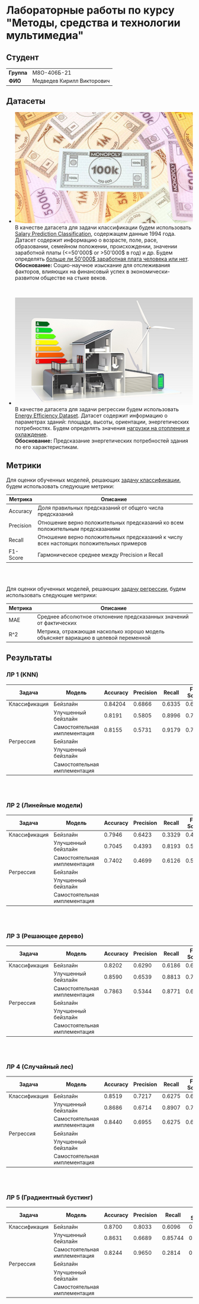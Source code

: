 # Лабораторные работы по курсу "Методы, средства и технологии мультимедиа"

## Студент

|             |                            |
|-------------|----------------------------|
| **Группа**  | М8О-406Б-21                |
| **ФИО**     | Медведев Кирилл Викторович |


## Датасеты

- ![MONEY](/img/header_img.jpg) В качестве датасета для задачи классификации будем использовать [Salary Prediction Classification](https://www.kaggle.com/datasets/ayessa/salary-prediction-classification/data), содержащем данные 1994 года. Датасет содержит информацию о возрасте, поле, расе, образовании, семейном положении, происхождении, значении заработной платы (<=50'000$ or >50'000$ в год) и др. Будем определять <ins>больше ли 50'000$ заработная плата человека или нет</ins>. <br /> **Обоснование:** Социо-научное изыскание для отслеживания факторов, влияющих на финансовый успех в экономически-развитом обществе на стыке веков.

<br />

- ![BUILDING](/img/header_img2.jpg) В качестве датасета для задачи регрессии будем использовать [Energy Efficiency Dataset](https://www.kaggle.com/datasets/elikplim/eergy-efficiency-dataset/data). Датасет содержит информацию о параметрах зданий: площади, высоты, ориентации, энергетических потребностях. Будем определять значения <ins>нагрузки на отопление и охлаждение</ins>. <br /> **Обоснование:** Предсказание энергетических потребностей здания по его характеристикам.


## Метрики

Для оценки обученных моделей, решающих <ins>задачу классификации</ins>, будем использовать следующие метрики:

| Метрика     |         Описание                                          |
|-------------|-----------------------------------------------------------|
| Accuracy    | Доля правильных предсказаний от общего числа предсказаний |
| Precision   | Отношение верно положительных предсказаний ко всем положительным предсказаниям |
| Recall      | Отношение верно положительных предсказаний к числу всех настоящих положительных примеров |
| F1-Score    | Гармоническое среднее между Precision и Recall |

<br />
<br />

Для оценки обученных моделей, решающих <ins>задачу регрессии</ins>, будем использовать следующие метрики:

| Метрика     |         Описание                                          |
|-------------|-----------------------------------------------------------|
| MAE         | Среднее абсолютное отклонение предсказанных значений от фактических |
| R^2         | Метрика, отражающая насколько хорошо модель объясняет вариацию в целевой переменной |


## Результаты

### ЛР 1 (KNN)

| Задача      | Модель   | Accuracy | Precision | Recall | F1-Score | MAE | R^2 |
|-------------|----------|----------|-----------|--------|----------|--|--|
|Классификация| Бейзлайн            | 0.84204 | 0.6866 | 0.6335 | 0.6590 |  |  |
|             | Улучшенный бейзлайн | 0.8191 | 0.5805 | 0.8996 | 0.7056 |  |  |
|             | Самостоятельная имплементация | 0.8155 | 0.5731 | 0.9179 | 0.7056 |  |  |
|Регрессия    | Бейзлайн            |  |  |  |  |  |  |
|             | Улучшенный бейзлайн |  |  |  |  |  |  |
|             | Самостоятельная имплементация |  |  |  |  |  |  |
<br />
<br />

### ЛР 2 (Линейные модели)

| Задача      | Модель   | Accuracy | Precision | Recall | F1-Score | MAE | R^2 |
|-------------|----------|----------|-----------|--------|----------|--|--|
|Классификация| Бейзлайн            | 0.7946 | 0.6423 | 0.3329 | 0.4385 |  |  |
|             | Улучшенный бейзлайн | 0.7045 | 0.4393 | 0.8193 | 0.5719 |  |  |
|             | Самостоятельная имплементация | 0.7402 | 0.4699 | 0.6126 | 0.5319 |  |  |
|Регрессия    | Бейзлайн            |  |  |  |  |  |  |
|             | Улучшенный бейзлайн |  |  |  |  |  |  |
|             | Самостоятельная имплементация |  |  |  |  |  |  |
<br />
<br />

### ЛР 3 (Решающее дерево)

| Задача      | Модель   | Accuracy | Precision | Recall | F1-Score | MAE | R^2 |
|-------------|----------|----------|-----------|--------|----------|--|--|
|Классификация| Бейзлайн            | 0.8202 | 0.6290 | 0.6186 | 0.6237 |  |  |
|             | Улучшенный бейзлайн | 0.8590 | 0.6539 | 0.8813 | 0.7508 |  |  |
|             | Самостоятельная имплементация | 0.7863 | 0.5344 | 0.8771 | 0.6641 |  |  |
|Регрессия    | Бейзлайн            |  |  |  |  |  |  |
|             | Улучшенный бейзлайн |  |  |  |  |  |  |
|             | Самостоятельная имплементация |  |  |  |  |  |  |
<br />
<br />

### ЛР 4 (Случайный лес)

| Задача      | Модель   | Accuracy | Precision | Recall | F1-Score | MAE | R^2 |
|-------------|----------|----------|-----------|--------|----------|--|--|
|Классификация| Бейзлайн            | 0.8519 | 0.7217 | 0.6275 | 0.6713 |  |  |
|             | Улучшенный бейзлайн | 0.8686 | 0.6714 | 0.8907 | 0.7657 |  |  |
|             | Самостоятельная имплементация | 0.8440 | 0.6955 | 0.6275 | 0.6598 |  |  |
|Регрессия    | Бейзлайн            |  |  |  |  |  |  |
|             | Улучшенный бейзлайн |  |  |  |  |  |  |
|             | Самостоятельная имплементация |  |  |  |  |  |  |
<br />
<br />

### ЛР 5 (Градиентный бустинг)

| Задача      | Модель   | Accuracy | Precision | Recall | F1-Score | MAE | R^2 |
|-------------|----------|----------|-----------|--------|----------|--|--|
|Классификация| Бейзлайн            | 0.8700 | 0.8033 | 0.6096 | 0.6932 |  |  |
|             | Улучшенный бейзлайн | 0.8631 | 0.6689 | 0.85744 | 0.7515 |  |  |
|             | Самостоятельная имплементация | 0.8244 | 0.9650 | 0.2814 | 0.4358 |  |  |
|Регрессия    | Бейзлайн            |  |  |  |  |  |  |
|             | Улучшенный бейзлайн |  |  |  |  |  |  |
|             | Самостоятельная имплементация |  |  |  |  |  |  |